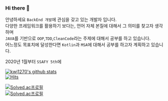 ### Hi there 👋
      
안녕하세요 `BackEnd 개발`에 관심을 갖고 있는 개발자 입니다.                         
다양한 프레임워크를 활용하기 보다는, 언어 자체 본질에 대해서 그 의미를 찾고자 생각하며        
`JAVA`를 기반으로 `OOP`,`TDD`,`CleanCode`라는 주제에 대해서 공부를 하고 있습니다.                   
어느정도 목표치에 달성한다면 `Kotlin`과 `MSA`에 대해서 공부를 하고자 계획하고 있습니다.      


2020년 1월부터 `SSAFY 5th`에 



<!--
**kwj1270/kwj1270** is a ✨ _special_ ✨ repository because its `README.md` (this file) appears on your GitHub profile.

Here are some ideas to get you started:
- 🔭 I’m currently working on ... 
- 🌱 I’m currently learning spring boot
- 👯 I’m looking to collaborate on ...
- 🤔 I’m looking for help with ...
- 💬 Ask me about ...
- 📫 How to reach me: ...
- 😄 Pronouns: ...
- ⚡ Fun fact: ...
-->
   
[![kwj1270's github stats](https://github-readme-stats.vercel.app/api?username=kwj1270&show_icons=true)](https://github.com/anuraghazra/github-readme-stats)    
[![Hits](https://hits.seeyoufarm.com/api/count/incr/badge.svg?url=https%3A%2F%2Fgithub.com%2Fgjbae1212%2Fhit-counter&count_bg=%233D89C8&title_bg=%23D5D0D0&icon=java.svg&icon_color=%2338469C&title=hits&edge_flat=false)](https://hits.seeyoufarm.com)    
       
[![Solved.ac프로필](http://mazassumnida.wtf/api/v2/generate_badge?boj=kwj1270)](https://solved.ac/kwj1270)          
[![Solved.ac프로필](http://mazassumnida.wtf/api/mini/generate_badge?boj=kwj1270)](https://solved.ac/kwj1270)       
   
